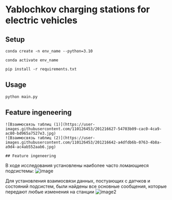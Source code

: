# Yablochkov charging stations for electric vehicles

## Setup
```Linux Kernel Module
conda create -n env_name --python=3.10

conda activate env_name

pip install -r requirements.txt
```
## Usage
```
python main.py
```
## Feature ingeneering
```
![Взаимосвязь таблиц (1)](https://user-images.githubusercontent.com/110126453/201216627-54703b09-cac0-4ca9-ac80-bd965a7527e3.jpg)
![Взаимосвязь таблиц (2)](https://user-images.githubusercontent.com/110126453/201216642-a4dfdb6b-0763-4b8a-a9d4-ac4ab552aab6.jpg)

## Feature ingeneering
```
В ходе исследования установлены наиболее часто ломающиеся подсистемы:
![image](https://user-images.githubusercontent.com/110126453/201215153-76f59f3b-3a66-4cba-91b6-8291db9703de.png)

Для установления взаимосвязи данных, постуающих с датчков и состояний подсистем, были найдены все основные сообщения, которые передают любые изменения на станции
![image2](https://user-images.githubusercontent.com/110126453/201216458-c8eedbbc-d39a-47ff-a307-3689939d4c85.png)
